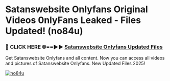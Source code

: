 # Satanswebsite Onlyfans Original Videos 0nlyFans Leaked - Files Updated! (no84u)

<h3>🔴 CLICK HERE 🌐==►► <a href="https://tinyurl.com/ehrbuxhb" rel="nofollow">Satanswebsite Onlyfans Updated Files</a></h3>

Get Satanswebsite Onlyfans and all content. Now you can access all videos and pictures of Satanswebsite Onlyfans. New Updated Files 2025!

[![no84u](https://i.imgur.com/lVYEuWS.gif)](https://tinyurl.com/ehrbuxhb)
